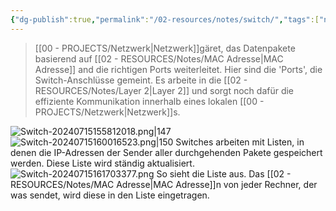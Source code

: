 ```yaml
---
{"dg-publish":true,"permalink":"/02-resources/notes/switch/","tags":["netzwerk","hardware","LF09","LF03","prüfungsrelevant"],"noteIcon":""}
---
```


> [[00 - PROJECTS/Netzwerk\|Netzwerk]]gäret, das Datenpakete basierend auf [[02 - RESOURCES/Notes/MAC Adresse\|MAC Adresse]] and die richtigen Ports weiterleitet. Hier sind die 'Ports', die Switch-Anschlüsse gemeint.
> Es arbeite in die [[02 - RESOURCES/Notes/Layer 2\|Layer 2]] und sorgt noch dafür die effiziente Kommunikation innerhalb eines lokalen [[00 - PROJECTS/Netzwerk\|Netzwerk]]s.

![Switch-20240715155812018.png|147](/img/user/02%20-%20RESOURCES/Files/Switch-20240715155812018.png) ![Switch-20240715160016523.png|150](/img/user/02%20-%20RESOURCES/Files/Switch-20240715160016523.png)
Switches arbeiten mit Listen, in denen die IP-Adressen der Sender aller durchgehenden Pakete gespeichert werden. Diese Liste wird ständig aktualisiert.
![Switch-20240715161703377.png](/img/user/02%20-%20RESOURCES/Files/Switch-20240715161703377.png)
So sieht die Liste aus. Das [[02 - RESOURCES/Notes/MAC Adresse\|MAC Adresse]]n von jeder Rechner, der was sendet, wird diese in den Liste eingetragen.